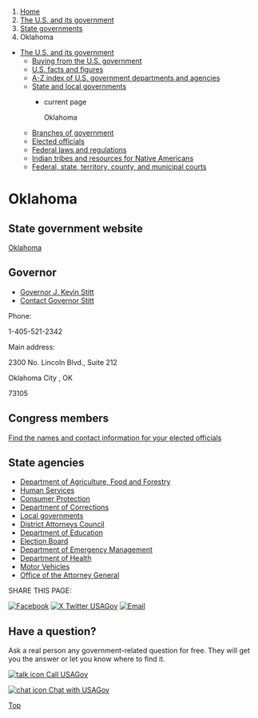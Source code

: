 1. [Home](/)
2. [The U.S. and its government](/about-the-us)
3. [State governments](/state-governments)
4. Oklahoma

* [The U.S. and its government](/about-the-us)
  + [Buying from the U.S. government](/buy-from-government)
  + [U.S. facts and figures](/facts-figures)
  + [A-Z index of U.S. government departments and agencies](/agency-index)
  + [State and local governments](/state-local-governments)
    - current page

      Oklahoma
  + [Branches of government](/branches-of-government)
  + [Elected officials](/elected-officials)
  + [Federal laws and regulations](/laws-and-regulations)
  + [Indian tribes and resources for Native Americans](/tribes)
  + [Federal, state, territory, county, and municipal courts](/courts)

Oklahoma
========

State government website
------------------------

[Oklahoma](https://oklahoma.gov/)

Governor
--------

* [Governor J. Kevin Stitt](https://oklahoma.gov/governor.html)
* [Contact Governor Stitt](https://oklahoma.gov/governor/contact.html)

Phone:

1-405-521-2342

Main address:

2300 No. Lincoln Blvd., Suite 212
  

Oklahoma City
,
OK

73105

Congress members
----------------

[Find the names and contact information for your elected officials](/elected-officials)

State agencies
--------------

* [Department of Agriculture, Food and Forestry](https://ag.ok.gov/)
* [Human Services](https://oklahoma.gov/okdhs.html)
* [Consumer Protection](https://oklahoma.gov/oag/about/divisions/cpu.html)
* [Department of Corrections](https://oklahoma.gov/doc.html)
* [Local governments](https://www.travelok.com/cities-and-regions)
* [District Attorneys Council](https://www.ok.gov/dac/)
* [Department of Education](https://sde.ok.gov/)
* [Election Board](https://oklahoma.gov/elections.html)
* [Department of Emergency Management](https://oklahoma.gov/oem.html)
* [Department of Health](https://oklahoma.gov/health.html)
* [Motor Vehicles](https://oklahoma.gov/dps.html)
* [Office of the Attorney General](https://oklahoma.gov/oag.html)

SHARE THIS PAGE:

[![Facebook](/themes/custom/usagov/images/social-media-icons/Facebook_Icon.svg)](https://www.facebook.com/sharer/sharer.php?u=https://www.usa.gov/states/oklahoma&v=3)
[![X Twitter USAGov](/themes/custom/usagov/images/social-media-icons/X_Twitter_Icon.svg?version=2)](https://twitter.com/intent/tweet?source=webclient&text=https://www.usa.gov/states/oklahoma)
[![Email](/themes/custom/usagov/images/social-media-icons/Email_Icon.svg?version=2)](mailto:?subject=https://www.usa.gov/states/oklahoma)

Have a question?
----------------

Ask a real person any government-related question for free. They will get you the answer or let you know where to find it.

[![talk icon](/themes/custom/usagov/images/ICONS_talk.png)
Call USAGov](/phone)

[![chat icon](/themes/custom/usagov/images/ICONS_chat.png)
Chat with USAGov](/chat)

[Top](#main-content)